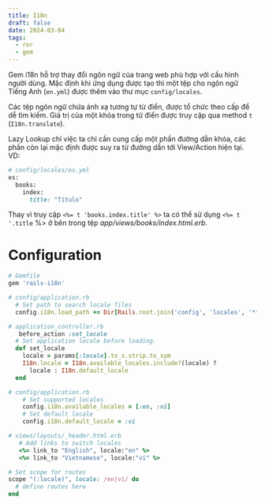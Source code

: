 ```yaml
---
title: I18n
draft: false
date: 2024-03-04
tags:
  - ror
  - gem
---
```


Gem i18n hỗ trợ thay đổi ngôn ngữ của trang web phù hợp với cấu hình người dùng. Mặc định khi ứng dụng được tạo thì một tệp cho ngôn ngữ Tiếng Anh (`en.yml`) được thêm vào thư mục `config/locales`.

Các tệp ngôn ngữ chứa ánh xạ tương tự từ điển, được tổ chức theo cấp để dễ tìm kiếm. Giá trị của một khóa trong từ điển được truy cập qua method `t` (`I18n.translate`).

Lazy Lookup chỉ việc ta chỉ cần cung cấp một phần đường dẫn khóa, các phần còn lại mặc định được suy ra từ đường dẫn tới View/Action hiện tại.
VD:
```ruby
# config/locales/es.yml
es:
  books:
    index:
      title: "Título"
```

Thay vì truy cập `<%= t 'books.index.title' %>` ta có thể sử dụng `<%= t '.title` %> ở bên trong tệp _app/views/books/index.html.erb_.

# Configuration

```ruby
# Gemfile
gem 'rails-i18n'

# config/application.rb
  # Set path to search locale files
  config.i18n.load_path += Dir[Rails.root.join('config', 'locales', '**', '*.{rb,yml}')]

# application_controller.rb
   before_action :set_locale
  # Set application locale before loading.
  def set_locale
    locale = params[:locale].to_s.strip.to_sym
    I18n.locale = I18n.available_locales.include?(locale) ?
      locale : I18n.default_locale
  end

# config/application.rb
    # Set supported locales
    config.i18n.available_locales = [:en, :vi]
    # Set default locale
    config.i18n.default_locale = :vi

# views/layouts/_header.html.erb
   # Add links to switch locales
   <%= link_to "English", locale:"en" %>
   <%= link_to "Vietnamese", locale:"vi" %>

# Set scope for routes
scope "(:locale)", locale: /en|vi/ do
  # define routes here
end
```
